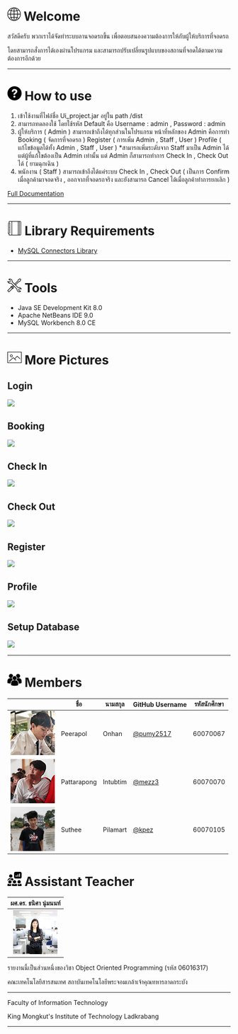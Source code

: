 # ![](/images/internet.png) Welcome
สวัสดีครับ พวกเราได้จัดทำระบบลานจอดรถขึ้น เพื่อตอบสนองความต้องการให้กับผู้ให้บริการที่จอดรถ

โดยสามารถสั่งการได้เองผ่านโปรแกรม และสามารถปรับเปลี่ยนรูปแบบของสถานที่จอดได้ตามความต้องการอีกด้วย

---

# ![](images/help.png) How to use
1.	เข้าใช้งานที่ไฟล์ชื่อ Ui_project.jar อยู่ใน path /dist
2.	สามารถทดลองใช้ โดยใช้รหัส Default คือ Username : admin , Password : admin
3.	ผู้ให้บริการ ( Admin ) สามารถเข้าถึงได้ทุกส่วนในโปรแกรม
	หน้าที่หลักของ Admin คือการทำ Booking ( จัดการที่จอดรถ )
	Register ( การเพิ่ม Admin , Staff , User )
	Profile ( แก้ไขข้อมูลได้ทั้ง Admin , Staff , User )
	*สามารถเพิ่มระดับจาก Staff มาเป็น Admin ได้ แต่ผู้ที่แก้ไขต้องเป็น Admin เท่านั้น
	แต่ Admin ก็สามารถทำการ Check In , Check Out ได้ ( ยามฉุกเฉิน )
4.	พนักงาน ( Staff ) สามารถเข้าถึงได้แค่ระบบ Check In , Check Out
	( เป็นการ Confirm เมื่อลูกค้ามาจอดจริง , ออกจากที่จอดรถจริง 
	และยังสามารถ Cancel ได้เมื่อลูกค้าทำการยกเลิก )

[Full Documentation](https://github.com/compro-itkmitl/Automatic-Plants-Watering-System/wiki)

---

# ![](images/notebook.png) Library Requirements
* [MySQL Connectors Library](https://github.com/mysql/mysql-connector-j)

---

# ![](images/tools.png) Tools
* Java SE Development Kit 8.0
* Apache NetBeans IDE 9.0
* MySQL Workbench 8.0 CE

---

# ![](images/picture.png) More Pictures

## Login
![](images/login.png)

## Booking
![](images/booking.png)

## Check In
![](images/check_in.png)

## Check Out
![](images/check_out.png)

## Register
![](images/register.png)

## Profile
![](images/profile.png)

## Setup Database
![](images/setup_db.png)

---

# ![](images/member.png) Members
|  |ชื่อ|นามสกุล|GitHub Username|รหัสนักศึกษา|
|:-:|--|------|---------------|---------|
|![](images/profile_peerapol.png)|Peerapol|Onhan|[@pumy2517](https://github.com/pumy2517)|60070067|
|![](images/profile_pattarapong.png)|Pattarapong|Intubtim|[@mezz3](https://github.com/mezz3)|60070070|
|![](images/profile_suthee.png)|Suthee|Pilamart|[@kpez](https://github.com/kpez)|60070105|

# ![](images/teacher.png) Assistant Teacher
|ผศ.ดร. ธนิศา นุ่มนนท์|
|:-:|
|![](images/aj_thanisa.png)

รายงานนี้เป็นส่วนหนึ่งของวิชา Object Oriented Programming (รหัส 06016317)

คณะเทคโนโลยีสารสนเทศ สถาบันเทคโนโลยีพระจอมเกล้าเจ้าคุณทหารลาดกระบัง

---

Faculty of Information Technology

King Mongkut's Institute of Technology Ladkrabang

---
